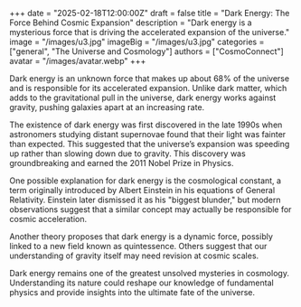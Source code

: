 +++
date = "2025-02-18T12:00:00Z"
draft = false
title = "Dark Energy: The Force Behind Cosmic Expansion"
description = "Dark energy is a mysterious force that is driving the accelerated expansion of the universe."
image = "/images/u3.jpg"
imageBig = "/images/u3.jpg"
categories = ["general", "The Universe and Cosmology"]
authors = ["CosmoConnect"]
avatar = "/images/avatar.webp"
+++

Dark energy is an unknown force that makes up about 68% of the universe and is responsible for its accelerated expansion. Unlike dark matter, which adds to the gravitational pull in the universe, dark energy works against gravity, pushing galaxies apart at an increasing rate.

The existence of dark energy was first discovered in the late 1990s when astronomers studying distant supernovae found that their light was fainter than expected. This suggested that the universe’s expansion was speeding up rather than slowing down due to gravity. This discovery was groundbreaking and earned the 2011 Nobel Prize in Physics.

One possible explanation for dark energy is the cosmological constant, a term originally introduced by Albert Einstein in his equations of General Relativity. Einstein later dismissed it as his "biggest blunder," but modern observations suggest that a similar concept may actually be responsible for cosmic acceleration.

Another theory proposes that dark energy is a dynamic force, possibly linked to a new field known as quintessence. Others suggest that our understanding of gravity itself may need revision at cosmic scales.

Dark energy remains one of the greatest unsolved mysteries in cosmology. Understanding its nature could reshape our knowledge of fundamental physics and provide insights into the ultimate fate of the universe.
